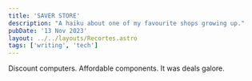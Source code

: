 ```yaml
---
title: 'SAVER STORE'
description: "A haiku about one of my favourite shops growing up."
pubDate: '13 Nov 2023'
layout: ../../layouts/Recortes.astro
tags: ['writing', 'tech']
---
```


Discount computers.
Affordable components.
It was deals galore.